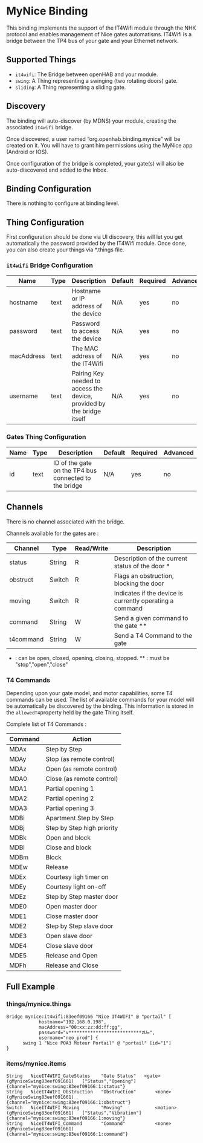 # MyNice Binding

This binding implements the support of the IT4Wifi module through the NHK protocol and enables management of Nice gates automatisms.
IT4Wifi is a bridge between the TP4 bus of your gate and your Ethernet network.


## Supported Things


- `it4wifi`: The Bridge between openHAB and your module. 
- `swing`: A Thing representing a swinging (two rotating doors) gate.
- `sliding`: A Thing representing a sliding gate.


## Discovery

The binding will auto-discover (by MDNS) your module, creating the associated `it4wifi` bridge.

Once discovered, a user named “org.openhab.binding.mynice” will be created on it. 
You will have to grant him permissions using the MyNice app (Android or IOS).

Once configuration of the bridge is completed, your gate(s) will also be auto-discovered and added to the Inbox.


## Binding Configuration

There is nothing to configure at binding level.


## Thing Configuration

First configuration should be done via UI discovery, this will let you get automatically the password provided by the IT4Wifi module.
Once done, you can also create your things via *.things file.


### `it4wifi` Bridge Configuration

| Name       | Type | Description                                                            | Default | Required | Advanced |
|------------|------|------------------------------------------------------------------------|---------|----------|----------|
| hostname   | text | Hostname or IP address of the device                                   | N/A     | yes      | no       |
| password   | text | Password to access the device                                          | N/A     | yes      | no       |
| macAddress | text | The MAC address of the IT4Wifi                                         | N/A     | yes      | no       |
| username   | text | Pairing Key needed to access the device, provided by the bridge itself | N/A     | yes      | no       |


### Gates Thing Configuration

| Name       | Type | Description                                                            | Default | Required | Advanced |
|------------|------|------------------------------------------------------------------------|---------|----------|----------|
| id         | text | ID of the gate on the TP4 bus connected to the bridge                  | N/A     | yes      | no       |



## Channels

There is no channel associated with the bridge.

Channels available for the gates are :

| Channel   | Type   | Read/Write | Description                                              |
|-----------|--------|------------|----------------------------------------------------------|
| status    | String | R          | Description of the current status of the door *          |
| obstruct  | Switch | R          | Flags an obstruction, blocking the door                  |
| moving    | Switch | R          | Indicates if the device is currently operating a command |
| command   | String | W          | Send a given command to the gate **                      |
| t4command | String | W          | Send a T4 Command to the gate                            |

* : can be open, closed, opening, closing, stopped.
** : must be "stop","open","close"

### T4 Commands

Depending upon your gate model, and motor capabilities, some T4 commands can be used.
The list of available commands for your model will be automatically be discovered by the binding.
This information is stored in the `allowedT4`property held by the gate Thing itself.

Complete list of T4 Commands :

| Command | Action                     |
|---------|----------------------------|
| MDAx    | Step by Step               |
| MDAy    | Stop (as remote control)   |
| MDAz    | Open (as remote control)   |
| MDA0    | Close (as remote control)  |
| MDA1    | Partial opening 1          |
| MDA2    | Partial opening 2          |
| MDA3    | Partial opening 3          |
| MDBi    | Apartment Step by Step     |
| MDBj    | Step by Step high priority |
| MDBk    | Open and block             |
| MDBl    | Close and block            |
| MDBm    | Block                      |
| MDEw    | Release                    |
| MDEx    | Courtesy ligh timer on     |
| MDEy    | Courtesy light on-off      |
| MDEz    | Step by Step master door   |
| MDE0    | Open master door           |
| MDE1    | Close master door          |
| MDE2    | Step by Step slave door    |
| MDE3    | Open slave door            |
| MDE4    | Close slave door           |
| MDE5    | Release and Open           |
| MDFh    | Release and Close          |



## Full Example


### things/mynice.things

```
Bridge mynice:it4wifi:83eef09166 "Nice IT4WIFI" @ "portail" [
            hostname="192.168.0.198",
            macAddress="00:xx:zz:dd:ff:gg",
            password="v***************************zU=",
            username="neo_prod"] {
      swing 1 "Nice POA3 Moteur Portail" @ "portail" [id="1"]
}
```


### items/mynice.items

```
String   NiceIT4WIFI_GateStatus    "Gate Status"   <gate>     (gMyniceSwing83eef091661)   ["Status","Opening"]     {channel="mynice:swing:83eef09166:1:status"}
String   NiceIT4WIFI_Obstruction   "Obstruction"       <none>     (gMyniceSwing83eef091661)                            {channel="mynice:swing:83eef09166:1:obstruct"}
Switch   NiceIT4WIFI_Moving        "Moving"            <motion>   (gMyniceSwing83eef091661)   ["Status","Vibration"]   {channel="mynice:swing:83eef09166:1:moving"}
String   NiceIT4WIFI_Command       "Command"           <none>     (gMyniceSwing83eef091661)                            {channel="mynice:swing:83eef09166:1:command"}

```
